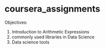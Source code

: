 # coursera_assignments
Objectives:
1. Introduction to Arithmetic Expressions
2. commonly used libraries in Data Science
3. Data science tools
